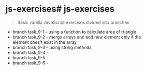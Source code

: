 # js-exercises# js-exercises
> Basic vanilla JavaScript exercises divided into branches
*  branch task_9-1 - using a function to calculate area of triangle
*  branch task_9-2 - merge arrays and add new element only if the element does't exist in the array
*  branch task_9-3 - using string methods
*  branch task_9-4 - 
*  branch task_9-5 - 
*  branch task_9-6 - 